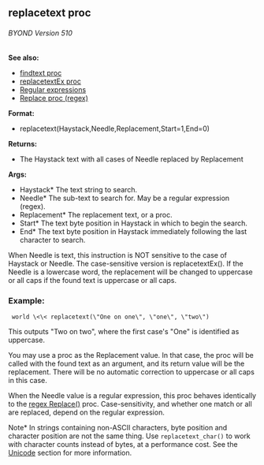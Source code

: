 ## replacetext proc 
###### BYOND Version 510
**See also:**
*   [findtext proc](/ref/proc/findtext.md) 
*   [replacetextEx proc](/ref/proc/replacetextEx.md) 
*   [Regular expressions](/ref/%7Bnotes%7D/regex.md) 
*   [Replace proc (regex)](/ref/regex/proc/Replace.md) 
<!-- -->
**Format:**
*   replacetext(Haystack,Needle,Replacement,Start=1,End=0)
<!-- -->
**Returns:**
*   The Haystack text with all cases of Needle replaced by Replacement
<!-- -->
**Args:**
*   Haystack* The text string to search.
*   Needle* The sub-text to search for. May be a regular expression
    (regex).
*   Replacement* The replacement text, or a proc.
*   Start* The text byte position in Haystack in which to begin the
    search.
*   End* The text byte position in Haystack immediately following the
    last character to search.


When Needle is text, this instruction is NOT sensitive to the
case of Haystack or Needle. The case-sensitive version is
replacetextEx(). If the Needle is a lowercase word, the replacement will
be changed to uppercase or all caps if the found text is uppercase or
all caps.
### Example:

```
 world \<\< replacetext(\"One on one\", \"one\", \"two\")

```
 

This outputs \"Two on two\", where the first case\'s
\"One\" is identified as uppercase. 

You may use a proc as the
Replacement value. In that case, the proc will be called with the found
text as an argument, and its return value will be the replacement. There
will be no automatic correction to uppercase or all caps in this case.


When the Needle value is a regular expression, this proc
behaves identically to the [regex Replace()](/ref/regex/proc/Replace.md)  proc.
Case-sensitivity, and whether one match or all are replaced, depend on
the regular expression. 

Note* In strings containing non-ASCII
characters, byte position and character position are not the same thing.
Use `replacetext_char()` to work with character counts instead of bytes,
at a performance cost. See the [Unicode](/ref/%7Bnotes%7D/Unicode.md) section
for more information.